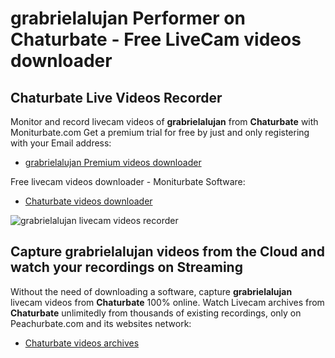 # grabrielalujan Performer on Chaturbate - Free LiveCam videos downloader

## Chaturbate Live Videos Recorder

Monitor and record livecam videos of **grabrielalujan** from **Chaturbate** with Moniturbate.com
Get a premium trial for free by just and only registering with your Email address:
* [grabrielalujan Premium videos downloader](https://moniturbate.com/request-demo-licence-key.html)

Free livecam videos downloader - Moniturbate Software:
* [Chaturbate videos downloader](https://moniturbate.com/moniturbate-download-software.html)

![grabrielalujan livecam videos recorder](https://peachurnet.com/templates/moniturbate-software.png)


## Capture grabrielalujan videos from the Cloud and watch your recordings on Streaming

Without the need of downloading a software, capture **grabrielalujan** livecam videos from **Chaturbate** 100% online.
Watch Livecam archives from **Chaturbate** unlimitedly from thousands of existing recordings, only on Peachurbate.com and its websites network:
* [Chaturbate videos archives](https://peachurnet.com/)